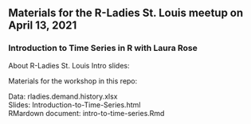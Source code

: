 ## Materials for the R-Ladies St. Louis meetup on April 13, 2021

### Introduction to Time Series in R with Laura Rose

About R-Ladies St. Louis Intro slides: 

Materials for the workshop in this repo:

Data: rladies.demand.history.xlsx  
Slides: Introduction-to-Time-Series.html  
RMardown document: intro-to-time-series.Rmd  


